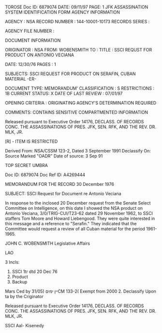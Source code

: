 TOROSE
Doc ID: 6879074 DATE: 09/11/97
PAGE: 1
JFK ASSASSINATION SYSTEM
IDENTIFICATION FORM
AGENCY INFORMATION

AGENCY : NSA
RECORD NUMBER : 144-10001-10173
RECORDS SERIES :

AGENCY FILE NUMBER :

DOCUMENT INFORMATION

ORIGINATOR : NSA
FROM: WOBENSMITH
TO :
TITLE :
SSCI REQUST FOR PRODUCT ON ANTONIO VECIANA

DATE: 12/30/76
PAGES : 1

SUBJECTS:
SSCI REQUEST FOR PRODUCT ON SERAFIN, CUBAN MATERIAL
-ER-

DOCUMENT TYPE: MEMORANDUM'
CLASSIFICATION : S
RESTRICTIONS : 1B
CURRENT STATUS: X
DATE OF LAST REVIEW : 07/01/97

OPENING CRITERIA :
ORIGINATING AGENCY'S DETERMINATION REQUIRED

COMMENTS:
CONTAINS SENSITIVE COMPARTMENTED INFORMATION

Released pursuant to Executive Order 14176, DECLASS. OF RECORDS CONC. THE ASSASSINATIONS OF
PRES. JFK, SEN. RFK, AND THE REV. DR. MLK, JR.

[R] - ITEM IS RESTRICTED

Derived From: NSA/CSSM 123-2,
Dated 3 September 1991
Declassify On: Source Marked "OADR"
Date of source: 3 Sep 91

TOP SECRET UMBRA

Doc ID: 6879074 Doc Ref ID: A4269444

MEMORANDUM FOR THE RECORD 30 December 1976

SUBJECT: SSCI Request for Document re Antonio Veciana

In response to the inclosed 20 December request from
the Senate Select Committee on Intelligence, on this date
I showed the NSA product on Antonio Veciana, 3/0/TRIG-CUI/T23-62
dated 29 November 1962, to SSCI staffers Tom Moore and Howard
Liebengood. They were quite interested in this message and
a reference to "Serafin." They indicated that the Committee
would request a review of all Cuban material for the period
1961-1965.

JOHN C. WOBENSMITH
Legislative Affairs

LAO

3 Incls:
1. SSCI 1tr dtd 20 Dec 76
2. Product
3. Backup

Mars Ced by 31/05) יין ימיםCM 133-2(
Exempt from 2000 2.
Declassify Upon ta by the Criginator

Released pursuant to Executive Order 14176, DECLASS. OF RECORDS CONC. THE ASSASSINATIONS OF PRES. JFK,
SEN. RFK, AND THE REV. DR. MLK, JR.

SSCI Aal-
Kisenedy
